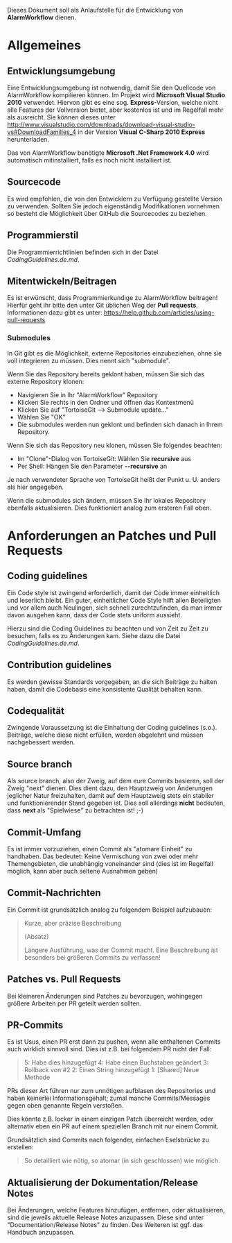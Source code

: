 ﻿Dieses Dokument soll als Anlaufstelle für die Entwicklung von **AlarmWorkflow** dienen.

# Allgemeines

## Entwicklungsumgebung

Eine Entwicklungsumgebung ist notwendig, damit Sie den Quellcode von AlarmWorkflow kompilieren können. Im Projekt wird **Microsoft Visual Studio 2010** verwendet.
Hiervon gibt es eine sog. **Express**-Version, welche nicht alle Features der Vollversion bietet, aber kostenlos ist und im Regelfall mehr als ausreicht.
Sie können dieses unter http://www.visualstudio.com/downloads/download-visual-studio-vs#DownloadFamilies_4 in der Version **Visual C-Sharp 2010 Express** herunterladen.

Das von AlarmWorkflow benötigte **Microsoft .Net Framework 4.0** wird automatisch mitinstalliert, falls es noch nicht installiert ist.

## Sourcecode

Es wird empfohlen, die von den Entwicklern zu Verfügung gestellte Version zu verwenden. Sollten Sie jedoch eigenständig Modifikationen vornehmen so besteht die Möglichkeit über GitHub die Sourcecodes zu beziehen.

## Programmierstil

Die Programmierrichtlinien befinden sich in der Datei *CodingGuidelines.de.md*.

## Mitentwickeln/Beitragen

Es ist erwünscht, dass Programmierkundige zu AlarmWorkflow beitragen! Hierfür geht ihr bitte den unter Git üblichen Weg der **Pull requests**.
Informationen dazu gibt es unter: https://help.github.com/articles/using-pull-requests

### Submodules

In Git gibt es die Möglichkeit, externe Repositories einzubeziehen, ohne sie voll integrieren zu müssen. Dies nennt sich "submodule".

Wenn Sie das Repository bereits geklont haben, müssen Sie sich das externe Repository klonen:
- Navigieren Sie in Ihr "AlarmWorkflow" Repository
- Klicken Sie rechts in den Ordner und öffnen das Kontextmenü
- Klicken Sie auf "TortoiseGit --> Submodule update..."
- Wählen Sie "OK"
- Die submodules werden nun geklont und befinden sich danach in Ihrem Repository.

Wenn Sie sich das Repository neu klonen, müssen Sie folgendes beachten:
- Im "Clone"-Dialog von TortoiseGit: Wählen Sie **recursive** aus
- Per Shell: Hängen Sie den Parameter **--recursive** an

Je nach verwendeter Sprache von TortoiseGit heißt der Punkt u. U. anders als hier angegeben.

Wenn die submodules sich ändern, müssen Sie Ihr lokales Repository ebenfalls aktualisieren. Dies funktioniert analog zum ersteren Fall oben.

# Anforderungen an Patches und Pull Requests

## Coding guidelines
Ein Code style ist zwingend erforderlich, damit der Code immer einheitlich und leserlich bleibt. Ein guter, einheitlicher Code Style hilft allen Beteiligten und vor allem auch Neulingen, sich schnell zurechtzufinden, da man immer davon ausgehen kann, dass der Code stets uniform aussieht.

Hierzu sind die Coding Guidelines zu beachten und von Zeit zu Zeit zu besuchen, falls es zu Änderungen kam.
Siehe dazu die Datei *CodingGuidelines.de.md*.

## Contribution guidelines
Es werden gewisse Standards vorgegeben, an die sich Beiträge zu halten haben, damit die Codebasis eine konsistente Qualität behalten kann.

## Codequalität
Zwingende Voraussetzung ist die Einhaltung der Coding guidelines (s.o.). Beiträge, welche diese nicht erfüllen, werden abgelehnt und müssen nachgebessert werden.

## Source branch
Als source branch, also der Zweig, auf dem eure Commits basieren, soll der Zweig "next" dienen.
Dies dient dazu, den Hauptzweig von Änderungen jeglicher Natur freizuhalten, damit auf dem Hauptzweig stets ein stabiler und funktionierender Stand gegeben ist.
Dies soll allerdings **nicht** bedeuten, dass **next** als "Spielwiese" zu betrachten ist! ;-)

## Commit-Umfang
Es ist immer vorzuziehen, einen Commit als "atomare Einheit" zu handhaben. Das bedeutet:
Keine Vermischung von zwei oder mehr Themengebieten, die unabhängig voneinander sind (dies ist im Regelfall möglich, kann aber auch seltene Ausnahmen geben)

## Commit-Nachrichten
Ein Commit ist grundsätzlich analog zu folgendem Beispiel aufzubauen:

> Kurze, aber präzise Beschreibung
>
> (Absatz)
>
> Längere Ausführung, was der Commit macht. Eine Beschreibung ist besonders bei größeren Commits zu verfassen!

## Patches vs. Pull Requests
Bei kleineren Änderungen sind Patches zu bevorzugen, wohingegen größere Arbeiten per PR geteilt werden sollten.

## PR-Commits
Es ist Usus, einen PR erst dann zu pushen, wenn alle enthaltenen Commits auch wirklich sinnvoll sind. Dies ist z.B. bei folgendem PR nicht der Fall:

> 5: Habe dies hinzugefügt
> 4: Habe einen Buchstaben geändert
> 3: Rollback von #2
> 2: Einen String hinzugefügt
> 1: [Shared] Neue Methode

PRs dieser Art führen nur zum unnötigen aufblasen des Repositories und haben keinerlei Informationsgehalt; zumal manche Commits/Messages gegen oben genannte Regeln verstoßen.

Dies könnte z.B. locker in einem einzigen Patch überreicht werden, oder alternativ eben ein PR auf einem speziellen Branch mit nur einem Commit.

Grundsätzlich sind Commits nach folgender, einfachen Eselsbrücke zu erstellen:

> So detailliert wie nötig, so atomar (in sich geschlossen) wie möglich.

## Aktualisierung der Dokumentation/Release Notes
Bei Änderungen, welche Features hinzufügen, entfernen, oder aktualisieren, sind die jeweils aktuelle Release Notes anzupassen. Diese sind unter "Documentation/Release Notes" zu finden. Des Weiteren ist ggf. das Handbuch anzupassen.